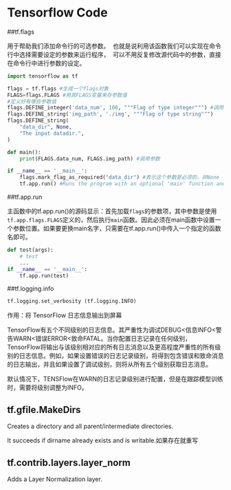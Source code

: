 # Tensorflow Code

##tf.flags 

用于帮助我们添加命令行的可选参数。  也就是说利用该函数我们可以实现在命令行中选择需要设定的参数来运行程序，  可以不用反复修改源代码中的参数，直接在命令行中进行参数的设定。 

```python
import tensorflow as tf

flags = tf.flags #生成一个flags对象
FLAGS=flags.FLAGS #用其FLAGS变量来存参数值
#定义好有哪些参数值
flags.DEFINE_integer('data_num', 100, """Flag of type integer""") #调用方法进行赋值，参数名，默认参数值，参数说明
flags.DEFINE_string('img_path', './img', """Flag of type string""")
flags.DEFINE_string(
    "data_dir", None,
    "The input datadir.",
)

def main():
    print(FLAGS.data_num, FLAGS.img_path) #调用参数

if __name__ == '__main__':
    flags.mark_flag_as_required("data_dir") #表示这个参数是必须的，非None
    tf.app.run() #Runs the program with an optional 'main' function and 'argv' list.
```

##tf.app.run

主函数中的tf.app.run()的源码显示：首先加载`flags`的参数项，其中参数是使用`tf.app.flags.FLAGS`定义的，然后执行`main`函数。因此必须在main函数中设置一个参数位置。如果要更换main名字，只需要在tf.app.run()中传入一个指定的函数名即可。

```python
def test(args):
    # test
    ...
if __name__ == '__main__':
    tf.app.run(test)
```

##tf.logging.info

```python
tf.logging.set_verbosity (tf.logging.INFO) 
```

作用：将 TensorFlow 日志信息输出到屏幕

TensorFlow有五个不同级别的日志信息。其严重性为调试DEBUG<信息INFO<警告WARN<错误ERROR<致命FATAL。当你配置日志记录在任何级别，TensorFlow将输出与该级别相对应的所有日志消息以及更高程度严重性的所有级别的日志信息。例如，如果设置错误的日志记录级别，将得到包含错误和致命消息的日志输出，并且如果设置了调试级别，则将从所有五个级别获取日志消息。

默认情况下，TENSFlow在WARN的日志记录级别进行配置，但是在跟踪模型训练时，需要将级别调整为INFO。

## tf.gfile.MakeDirs

Creates a directory and all parent/intermediate directories.

It succeeds if dirname already exists and is writable.如果存在就重写

## tf.contrib.layers.layer_norm

Adds a Layer Normalization layer. 